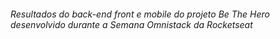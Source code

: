<h6>Resultados do back-end front e mobile do projeto Be The Hero desenvolvido durante a Semana Omnistack da Rocketseat</h6>
